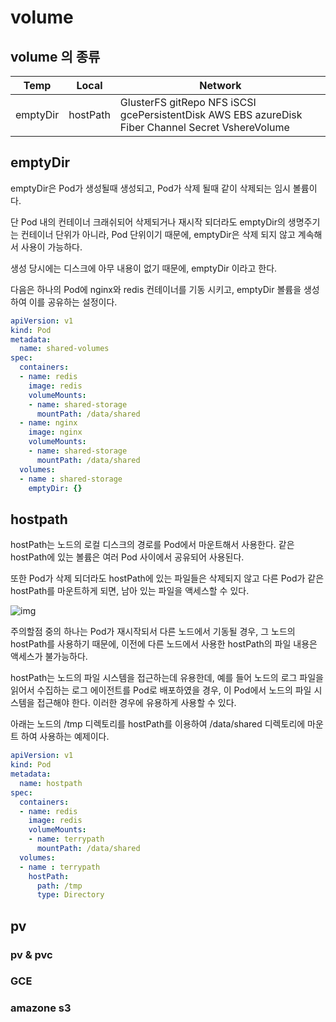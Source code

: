 



# volume





## volume 의 종류

| Temp     | Local    | Network                                                      |
| -------- | -------- | ------------------------------------------------------------ |
| emptyDir | hostPath | GlusterFS      gitRepo      NFS      iSCSI      gcePersistentDisk      AWS EBS      azureDisk      Fiber Channel      Secret      VshereVolume |





## emptyDir

emptyDir은 Pod가 생성될때 생성되고, Pod가 삭제 될때 같이 삭제되는 임시 볼륨이다. 

단 Pod 내의 컨테이너 크래쉬되어 삭제되거나 재시작 되더라도 emptyDir의 생명주기는 컨테이너 단위가 아니라, Pod 단위이기 때문에, emptyDir은 삭제 되지 않고 계속해서 사용이 가능하다. 

생성 당시에는 디스크에 아무 내용이 없기 때문에, emptyDir  이라고 한다.

다음은 하나의 Pod에 nginx와 redis 컨테이너를 기동 시키고, emptyDir 볼륨을 생성하여 이를 공유하는 설정이다.

```yaml
apiVersion: v1
kind: Pod
metadata:
  name: shared-volumes 
spec:
  containers:
  - name: redis
    image: redis
    volumeMounts:
    - name: shared-storage
      mountPath: /data/shared
  - name: nginx
    image: nginx
    volumeMounts:
    - name: shared-storage
      mountPath: /data/shared
  volumes:
  - name : shared-storage
    emptyDir: {}
```



## hostpath

 hostPath는 노드의 로컬 디스크의 경로를 Pod에서 마운트해서 사용한다. 같은 hostPath에 있는 볼륨은 여러 Pod 사이에서 공유되어 사용된다. 

또한  Pod가 삭제 되더라도 hostPath에 있는 파일들은 삭제되지 않고 다른 Pod가 같은 hostPath를 마운트하게 되면, 남아 있는 파일을 액세스할 수 있다. 

![img](https://t1.daumcdn.net/cfile/tistory/99BAD7375B1D3F100B)

주의할점 중의 하나는 Pod가 재시작되서 다른 노드에서 기동될 경우, 그 노드의 hostPath를 사용하기 때문에, 이전에 다른 노드에서 사용한 hostPath의 파일 내용은 액세스가 불가능하다. 

hostPath는 노드의 파일 시스템을 접근하는데 유용한데, 예를 들어 노드의 로그 파일을 읽어서 수집하는 로그 에이전트를 Pod로 배포하였을 경우, 이 Pod에서 노드의 파일 시스템을 접근해야 한다. 이러한 경우에 유용하게 사용할 수 있다. 

아래는 노드의 /tmp 디렉토리를 hostPath를 이용하여 /data/shared 디렉토리에 마운트 하여 사용하는 예제이다.



```yaml
apiVersion: v1
kind: Pod
metadata:
  name: hostpath
spec:
  containers:
  - name: redis
    image: redis
    volumeMounts:
    - name: terrypath
      mountPath: /data/shared
  volumes:
  - name : terrypath
    hostPath:
      path: /tmp
      type: Directory
```



## pv

### pv & pvc

### GCE

### amazone s3





